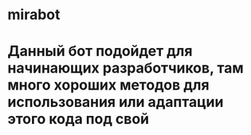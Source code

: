 # mirabot
# Данный бот подойдет для начинающих разработчиков, там много хороших методов для использования или адаптации этого кода под свой
